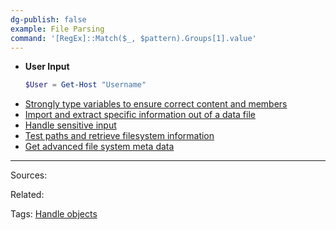 ```yaml
---
dg-publish: false
example: File Parsing
command: '[RegEx]::Match($_, $pattern).Groups[1].value'
---
```


- **User Input**    
    ```powershell
    $User = Get-Host "Username"
    ```
- [Strongly type variables to ensure correct content and members](Strongly%20type%20variables%20to%20ensure%20correct%20content%20and%20members.md)
- [Import and extract specific information out of a data file](Import%20and%20extract%20specific%20information%20out%20of%20a%20data%20file.md)
- [Handle sensitive input](Handle%20sensitive%20input.md)
- [Test paths and retrieve filesystem information](Test%20paths%20and%20retrieve%20filesystem%20information.md)
- [Get advanced file system meta data](Get%20advanced%20file%20system%20meta%20data.md)

---
Sources:

Related:

Tags:
[Handle objects](../Handle%20objects.md)